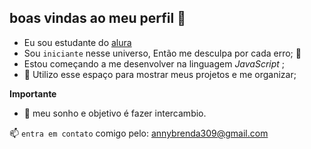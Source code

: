 ## boas vindas ao meu perfil 👋

- Eu sou estudante do [alura](https://ww.alura.com.br)
- Sou `iniciante` nesse universo, Então me desculpa por cada erro; 🧡 
 - Estou começando a me desenvolver na linguagem _JavaScript_ ;
- 🌱 Utilizo esse espaço para mostrar meus projetos e me organizar;

 **Importante** 
 
 - 💭 meu sonho e objetivo é fazer intercambio.
   
  📫 `entra em contato` comigo pelo:     annybrenda309@gmail.com 
